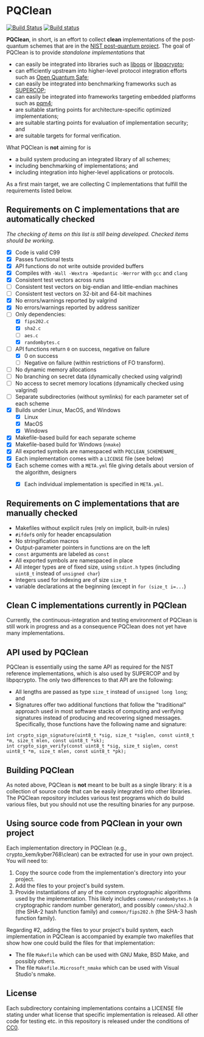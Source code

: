 # PQClean

[![Build Status](https://travis-ci.com/PQClean/PQClean.svg?branch=master)](https://travis-ci.com/PQClean/PQClean)
[![Build status](https://ci.appveyor.com/api/projects/status/186ky7yb9mlqj3io?svg=true)](https://ci.appveyor.com/project/PQClean/pqclean)

**PQClean**, in short, is an effort to collect **clean** implementations of the post-quantum
schemes that are in the
[NIST post-quantum project](https://csrc.nist.gov/projects/post-quantum-cryptography).
The goal of PQClean is to provide *standalone implementations* that

* can easily be integrated into libraries such as [liboqs](https://openquantumsafe.org/#liboqs) or [libpqcrypto](https://libpqcrypto.org/);
* can efficiently upstream into higher-level protocol integration efforts such as [Open Quantum Safe](https://openquantumsafe.org/#integrations);
* can easily be integrated into benchmarking frameworks such as [SUPERCOP](https://bench.cr.yp.to/supercop.html);
* can easily be integrated into frameworks targeting embedded platforms such as [pqm4](https://github.com/mupq/pqm4);
* are suitable starting points for architecture-specific optimized implementations;
* are suitable starting points for evaluation of implementation security; and
* are suitable targets for formal verification.

What PQClean is **not** aiming for is

* a build system producing an integrated library of all schemes;
* including benchmarking of implementations; and
* including integration into higher-level applications or protocols.

As a first main target, we are collecting C implementations that fulfill the requirements
listed below.

## Requirements on C implementations that are automatically checked

_The checking of items on this list is still being developed. Checked items should be working._

* [x] Code is valid C99
* [x] Passes functional tests
* [x] API functions do not write outside provided buffers
* [x] Compiles with `-Wall -Wextra -Wpedantic -Werror` with `gcc` and `clang`
* [x] Consistent test vectors across runs
* [ ] Consistent test vectors on big-endian and little-endian machines
* [ ] Consistent test vectors on 32-bit and 64-bit machines
* [x] No errors/warnings reported by valgrind
* [x] No errors/warnings reported by address sanitizer
* [ ] Only dependencies:
  * [x] `fips202.c`
  * [x] `sha2.c`
  * [ ] `aes.c`
  * [x] `randombytes.c`
* [ ] API functions return `0` on success, negative on failure
    * [x] 0 on success
    * [ ] Negative on failure (within restrictions of FO transform).
* [ ] No dynamic memory allocations
* [ ] No branching on secret data (dynamically checked using valgrind)
* [ ] No access to secret memory locations (dynamically checked using valgrind)
* [ ] Separate subdirectories (without symlinks) for each parameter set of each scheme
* [x] Builds under Linux, MacOS, and Windows
    * [x] Linux
    * [x] MacOS
    * [x] Windows
* [x] Makefile-based build for each separate scheme
* [x] Makefile-based build for Windows (`nmake`)
* [x] All exported symbols are namespaced with `PQCLEAN_SCHEMENAME_`
* [x] Each implementation comes with a `LICENSE` file (see below)
* [x] Each scheme comes with a `META.yml` file giving details about version of the algorithm, designers
    * [x] Each individual implementation is specified in `META.yml`.


## Requirements on C implementations that are manually checked

* Makefiles without explicit rules (rely on implicit, built-in rules)
* `#ifdef`s only for header encapsulation
* No stringification macros
* Output-parameter pointers in functions are on the left
* `const` arguments are labeled as `const`
* All exported symbols are namespaced in place
* All integer types are of fixed size, using `stdint.h` types (including `uint8_t` instead of `unsigned char`)
* Integers used for indexing are of size `size_t`
* variable declarations at the beginning (except in `for (size_t i=...`)


## Clean C implementations currently in PQClean

Currently, the continuous-integration and testing environment of PQClean is still work in progress
and as a consequence PQClean does not yet have many implementations.

<!--
 Currently, PQClean includes clean C implementations of the following KEMs:

 * [Kyber-512](https://pq-crystals.org/kyber/)
 * [Kyber-768](https://pq-crystals.org/kyber/)
 * [Kyber-1024](https://pq-crystals.org/kyber/)

 Currently, PQClean includes clean C implementations of the following signature schemes:

 * [Dilithium-III](https://pq-crystals.org/dilithium/)
-->

## API used by PQClean

PQClean is essentially using the same API as required for the NIST reference implementations,
which is also used by SUPERCOP and by libpqcrypto. The only two differences to that API are
the following:
* All lengths are passed as type `size_t` instead of `unsigned long long`; and
* Signatures offer two additional functions that follow the "traditional" approach used
in most software stacks of computing and verifying signatures instead of producing and
recovering signed messages. Specifically, those functions have the following name and signature:

```
int crypto_sign_signature(uint8_t *sig, size_t *siglen, const uint8_t *m, size_t mlen, const uint8_t *sk);
int crypto_sign_verify(const uint8_t *sig, size_t siglen, const uint8_t *m, size_t mlen, const uint8_t *pk);
```

## Building PQClean

As noted above, PQClean is **not** meant to be built as a single library: it is a collection of source code that can be easily integrated into other libraries.  The PQClean repository includes various test programs which do build various files, but you should not use the resulting binaries for any purpose.

## Using source code from PQClean in your own project

Each implementation directory in PQClean (e.g., crypto\_kem/kyber768\clean) can be extracted for use in your own project.  You will need to:

1. Copy the source code from the implementation's directory into your project.
2. Add the files to your project's build system.
3. Provide instantiations of any of the common cryptographic algorithms used by the implementation.  This likely includes `common/randombytes.h` (a cryptographic random number generator), and possibly `common/sha2.h` (the SHA-2 hash function family) and `common/fips202.h` (the SHA-3 hash function family).

Regarding #2, adding the files to your project's build system, each implementation in PQClean is accompanied by example two makefiles that show how one could build the files for that implementation:

- The file `Makefile` which can be used with GNU Make, BSD Make, and possibly others.
- The file `Makefile.Microsoft_nmake` which can be used with Visual Studio's nmake.

## License

Each subdirectory containing implementations contains a LICENSE file stating under what license
that specific implementation is released. All other code for testing etc. in this repository
is released under the conditions of [CC0](http://creativecommons.org/publicdomain/zero/1.0/).

